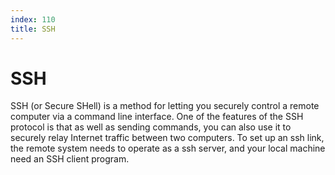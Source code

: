 ```yaml
---
index: 110
title: SSH
---
```

# SSH

SSH (or Secure SHell) is a method for letting you securely control a remote computer via a command line interface. One of the features of the SSH protocol is that as well as sending commands, you can also use it to securely relay Internet traffic between two computers. To set up an ssh link, the remote system needs to operate as a ssh server, and your local machine need an SSH client program.
